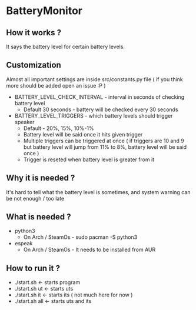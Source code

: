 <h1> BatteryMonitor </h1>
<h2> How it works ?</h2>
It says the battery level for certain battery levels.
<h2>Customization</h2>
Almost all important settings are inside src/constants.py file ( if you think more should be added open an issue :P )

- BATTERY_LEVEL_CHECK_INTERVAL - interval in seconds of checking battery level
    - Default 30 seconds - battery will be checked every 30 seconds
- BATTERY_LEVEL_TRIGGERS - which battery levels should trigger speaker
  - Default - 20%, 15%, 10%-1%
  - Battery level will be said once it hits given trigger
  - Multiple triggers can be triggered at once ( if triggers are 10 and 9 but battery level will jump from 11% to 8%, battery level will be said once ) 
  - Trigger is reseted when battery level is greater from it
<h2>Why it is needed ?</h2>
It's hard to tell what the battery level is sometimes, and system warning can be not enough / too late
<h2>What is needed ?</h2>

  - python3
    - On Arch / SteamOs  - sudo pacman -S python3
  - espeak
    - On Arch / SteamOs  - It needs to be installed from AUR
<h2>How to run it ?</h2>
  
  - ./start.sh <- starts program
  - ./start.sh ut <- starts uts
  - ./start.sh it <- starts its ( not much here for now )
  - ./start.sh all <- starts uts and its

